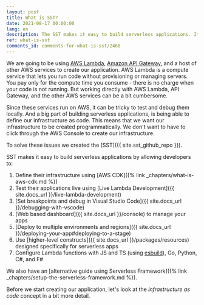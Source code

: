 ```yaml
---
layout: post
title: What is SST?
date: 2021-08-17 00:00:00
lang: en
description: The SST makes it easy to build serverless applications. It's based on AWS CDK and allows developers to test their applications live.
ref: what-is-sst
comments_id: comments-for-what-is-sst/2468
---
```


We are going to be using [AWS Lambda](https://aws.amazon.com/lambda/), [Amazon API Gateway](https://aws.amazon.com/api-gateway/), and a host of other AWS services to create our application. AWS Lambda is a compute service that lets you run code without provisioning or managing servers. You pay only for the compute time you consume - there is no charge when your code is not running. But working directly with AWS Lambda, API Gateway, and the other AWS services can be a bit cumbersome.

Since these services run on AWS, it can be tricky to test and debug them locally. And a big part of building serverless applications, is being able to define our infrastructure as code. This means that we want our infrastructure to be created programmatically. We don't want to have to click through the AWS Console to create our infrastructure.

To solve these issues we created the [SST]({{ site.sst_github_repo }}).

SST makes it easy to build serverless applications by allowing developers to:

1. Define their infrastructure using [AWS CDK]({% link _chapters/what-is-aws-cdk.md %})
2. Test their applications live using [Live Lambda Development]({{ site.docs_url }}/live-lambda-development)
3. [Set breakpoints and debug in Visual Studio Code]({{ site.docs_url }}/debugging-with-vscode)
4. [Web based dashboard]({{ site.docs_url }}/console) to manage your apps
5. [Deploy to multiple environments and regions]({{ site.docs_url }}/deploying-your-app#deploying-to-a-stage)
6. Use [higher-level constructs]({{ site.docs_url }}/packages/resources) designed specifically for serverless apps
7. Configure Lambda functions with JS and TS (using [esbuild](https://esbuild.github.io/)), Go, Python, C#, and F#

We also have an [alternative guide using Serverless Framework]({% link _chapters/setup-the-serverless-framework.md %}).

Before we start creating our application, let's look at the _infrastructure as code_ concept in a bit more detail.
